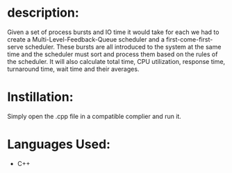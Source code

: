 # description:
Given a set of process bursts and IO time it would take for each we had to create a Multi-Level-Feedback-Queue scheduler and a first-come-first-serve scheduler.  These bursts are all introduced to the system at the same time and the scheduler must sort and process them based on the rules of the scheduler. It will also calculate total time, CPU utilization, response time, turnaround time, wait time and their averages.

# Instillation:
Simply open the .cpp file in a compatible complier and run it.

# Languages Used:
- C++
